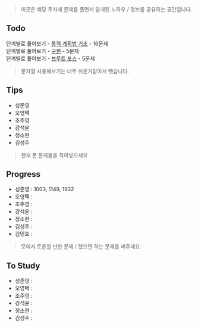 > 이곳은 해당 주차에 문제를 풀면서 알게된 노하우 / 정보를 공유하는 공간입니다.

 ## Todo

 단계별로 풀어보기 - [동적 계획법 기초](https://www.acmicpc.net/step/16) - 16문제  
 단계별로 풀어보기 - [구현](https://www.acmicpc.net/step/17) - 5문제  
 단계별로 풀어보기 - [브루트 포스](https://www.acmicpc.net/step/22) - 5문제  

 > 문자열 사용해보기는 너무 쉬운거같아서 뺏습니다.

 ## Tips

 - 성준영
 - 오영택
 - 조주영
 - 강석윤
 - 정소현
 - 김성주

 > 현재 푼 문제들을 적어넣으세요

 ## Progress

 - 성준영 : 1003, 1149, 1932
 - 오영택 :
 - 조주영 :
 - 강석윤 :
 - 정소현 :
 - 김성주 :
 - 김민호 :

 > 모여서 토론할 만한 문제 / 했으면 하는 문제를 써주세요

 ## To Study

- 성준영 :
- 오영택 :
- 조주영 :
- 강석윤 :
- 정소현 :
- 김성주 :
